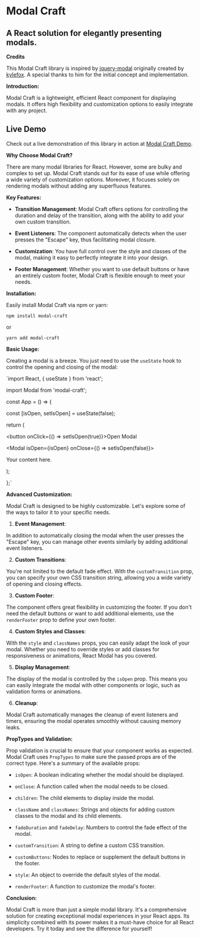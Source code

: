 
  # Modal Craft


## A React solution for elegantly presenting modals.


**Credits**

This Modal Craft library is inspired by [jquery-modal](https://github.com/kylefox/jquery-modal) originally created by [kylefox](https://github.com/kylefox). A special thanks to him for the initial concept and implementation.


**Introduction:**

Modal Craft is a lightweight, efficient React component for displaying modals. It offers high flexibility and customization options to easily integrate with any project.

  ## Live Demo

Check out a live demonstration of this library in action at [Modal Craft Demo](https://elvisgalvez.github.io/modal-craft-demo/).

**Why Choose Modal Craft?**


There are many modal libraries for React. However, some are bulky and complex to set up. Modal Craft stands out for its ease of use while offering a wide variety of customization options. Moreover, it focuses solely on rendering modals without adding any superfluous features.

  

**Key Features:**


-  **Transition Management**: Modal Craft offers options for controlling the duration and delay of the transition, along with the ability to add your own custom transition.

-  **Event Listeners**: The component automatically detects when the user presses the "Escape" key, thus facilitating modal closure.

-  **Customization**: You have full control over the style and classes of the modal, making it easy to perfectly integrate it into your design.

-  **Footer Management**: Whether you want to use default buttons or have an entirely custom footer, Modal Craft is flexible enough to meet your needs.

  

**Installation:**

Easily install Modal Craft via npm or yarn:

`npm install modal-craft`

or

`yarn add modal-craft`
  

**Basic Usage:**


Creating a modal is a breeze. You just need to use the `useState` hook to control the opening and closing of the modal:


`import React, { useState } from 'react';

import Modal from 'modal-craft';

const App = () => {

const [isOpen, setIsOpen] = useState(false);

return (

<div>

<button onClick={() => setIsOpen(true)}>Open Modal</button>

<Modal isOpen={isOpen} onClose={() => setIsOpen(false)}>

Your content here.

</Modal>

</div>

);

};`

  

**Advanced Customization:**


Modal Craft is designed to be highly customizable. Let's explore some of the ways to tailor it to your specific needs.


1.  **Event Management**:

In addition to automatically closing the modal when the user presses the "Escape" key, you can manage other events similarly by adding additional event listeners.

2.  **Custom Transitions**:

You're not limited to the default fade effect. With the `customTransition` prop, you can specify your own CSS transition string, allowing you a wide variety of opening and closing effects.

3.  **Custom Footer**:

The component offers great flexibility in customizing the footer. If you don't need the default buttons or want to add additional elements, use the `renderFooter` prop to define your own footer.

4.  **Custom Styles and Classes**:

With the `style` and `classNames` props, you can easily adapt the look of your modal. Whether you need to override styles or add classes for responsiveness or animations, React Modal has you covered.

5.  **Display Management**:

The display of the modal is controlled by the `isOpen` prop. This means you can easily integrate the modal with other components or logic, such as validation forms or animations.

6.  **Cleanup**:

Modal Craft automatically manages the cleanup of event listeners and timers, ensuring the modal operates smoothly without causing memory leaks.

  

**PropTypes and Validation:**

Prop validation is crucial to ensure that your component works as expected. Modal Craft uses `PropTypes` to make sure the passed props are of the correct type. Here's a summary of the available props:


-  `isOpen`: A boolean indicating whether the modal should be displayed.

-  `onClose`: A function called when the modal needs to be closed.

-  `children`: The child elements to display inside the modal.

-  `className` and `classNames`: Strings and objects for adding custom classes to the modal and its child elements.

-  `fadeDuration` and `fadeDelay`: Numbers to control the fade effect of the modal.

-  `customTransition`: A string to define a custom CSS transition.

-  `customButtons`: Nodes to replace or supplement the default buttons in the footer.

-  `style`: An object to override the default styles of the modal.

-  `renderFooter`: A function to customize the modal's footer.


**Conclusion:**

Modal Craft is more than just a simple modal library. It's a comprehensive solution for creating exceptional modal experiences in your React apps. Its simplicity combined with its power makes it a must-have choice for all React developers. Try it today and see the difference for yourself!
